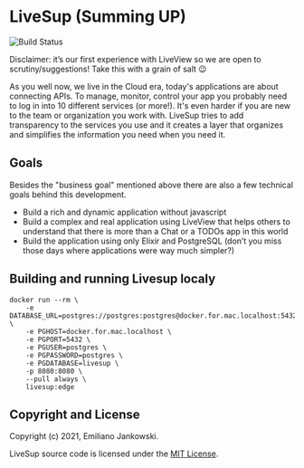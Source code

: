 # LiveSup (Summing UP)

![Build Status](https://github.com/livesup-dev/livesup/actions/workflows/test.yml/badge.svg)

Disclaimer: it’s our first experience with LiveView so we are open to scrutiny/suggestions! Take this with a grain of salt :wink:

As you well now, we live in the Cloud era, today's applications are about connecting APIs. To manage, monitor, control your app you probably need to log in into 10 different services (or more!). It's even harder if you are new to the team or organization you work with. LiveSup tries to add transparency to the services you use and it creates a layer that organizes and simplifies the information you need when you need it.

## Goals

Besides the "business goal" mentioned above there are also a few technical goals behind this development. 

* Build a rich and dynamic application without javascript
* Build a complex and real application using LiveView that helps others to understand that there is more than a Chat or a TODOs app in this world
* Build the application using only Elixir and PostgreSQL (don’t you miss those days where applications were way much simpler?)

## Building and running Livesup localy

```
docker run --rm \
    -e DATABASE_URL=postgres://postgres:postgres@docker.for.mac.localhost:5432/livesup \
    -e PGHOST=docker.for.mac.localhost \
    -e PGPORT=5432 \
    -e PGUSER=postgres \
    -e PGPASSWORD=postgres \
    -e PGDATABASE=livesup \
    -p 8080:8080 \
    --pull always \
    livesup:edge
```



## Copyright and License

Copyright (c) 2021, Emiliano Jankowski.

LiveSup source code is licensed under the [MIT License](LICENSE.md).
